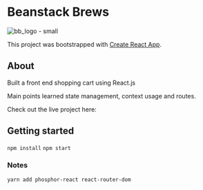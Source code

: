 # Beanstack Brews
![bb_logo - small](https://github.com/elaine-lai/react_shopping_cart/assets/90720708/53e92826-c2db-44fe-8554-d0957b8f98f0)


This project was bootstrapped with [Create React App](https://github.com/facebook/create-react-app).

## About
Built a front end shopping cart using React.js

Main points learned state management, context usage and routes.

Check out the live project here: 

## Getting started
`npm install`
`npm start`

### Notes
`yarn add phosphor-react react-router-dom`

